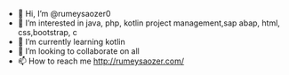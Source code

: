 - 👋 Hi, I’m @rumeysaozer0
- 👀 I’m interested in java, php, kotlin project management,sap abap, html, css,bootstrap, c
- 🌱 I’m currently learning kotlin
- 💞️ I’m looking to collaborate on all
- 📫 How to reach me http://rumeysaozer.com/

<!---
rumeysaozer0/rumeysaozer0 is a ✨ special ✨ repository because its `README.md` (this file) appears on your GitHub profile.
You can click the Preview link to take a look at your changes.
--->
